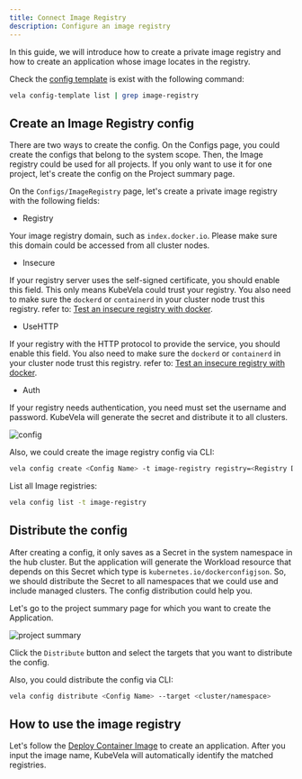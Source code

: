 ```yaml
---
title: Connect Image Registry
description: Configure an image registry
---
```


In this guide, we will introduce how to create a private image registry and how to create an application whose image locates in the registry.

Check the [config template](./config-template) is exist with the following command:

```bash
vela config-template list | grep image-registry
```

## Create an Image Registry config

There are two ways to create the config. On the Configs page, you could create the configs that belong to the system scope. Then, the Image registry could be used for all projects. If you only want to use it for one project, let's create the config on the Project summary page.

On the `Configs/ImageRegistry` page, let's create a private image registry with the following fields:

* Registry

Your image registry domain, such as `index.docker.io`. Please make sure this domain could be accessed from all cluster nodes.

* Insecure

If your registry server uses the self-signed certificate, you should enable this field. This only means KubeVela could trust your registry. You also need to make sure the `dockerd` or `containerd` in your cluster node trust this registry. refer to: [Test an insecure registry with docker](https://docs.docker.com/registry/insecure/).

* UseHTTP

If your registry with the HTTP protocol to provide the service, you should enable this field. You also need to make sure the `dockerd` or `containerd` in your cluster node trust this registry. refer to: [Test an insecure registry with docker](https://docs.docker.com/registry/insecure/).

* Auth

If your registry needs authentication, you need must set the username and password. KubeVela will generate the secret and distribute it to all clusters.

![config](https://static.kubevela.net/images/1.4/create-image-registry.jpg)

Also, we could create the image registry config via CLI:

```bash
vela config create <Config Name> -t image-registry registry=<Registry Domain>
```

List all Image registries:

```bash
vela config list -t image-registry
```

## Distribute the config

After creating a config, it only saves as a Secret in the system namespace in the hub cluster. But the application will generate the Workload resource that depends on this Secret which type is `kubernetes.io/dockerconfigjson`. So, we should distribute the Secret to all namespaces that we could use and include managed clusters. The config distribution could help you.

Let's go to the project summary page for which you want to create the Application.

![project summary](https://static.kubevela.net/images/1.6/project-summary.jpg)

Click the `Distribute` button and select the targets that you want to distribute the config.

Also, you could distribute the config via CLI:

```bash
vela config distribute <Config Name> --target <cluster/namespace>
```

## How to use the image registry

Let's follow the [Deploy Container Image](../../../tutorials/webservice) to create an application. After you input the image name, KubeVela will automatically identify the matched registries.
